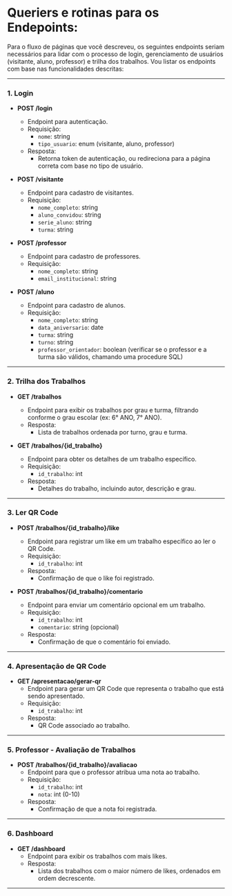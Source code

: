 # Queriers e rotinas para os Endepoints:

Para o fluxo de páginas que você descreveu, os seguintes endpoints seriam necessários para lidar com o processo de login, gerenciamento de usuários (visitante, aluno, professor) e trilha dos trabalhos. Vou listar os endpoints com base nas funcionalidades descritas:

---

### 1. **Login**
- **POST /login**
  - Endpoint para autenticação.
  - Requisição:
    - `nome`: string
    - `tipo_usuario`: enum (visitante, aluno, professor)
  - Resposta:
    - Retorna token de autenticação, ou redireciona para a página correta com base no tipo de usuário.

- **POST /visitante**
  - Endpoint para cadastro de visitantes.
  - Requisição:
    - `nome_completo`: string
    - `aluno_convidou`: string
    - `serie_aluno`: string
    - `turma`: string

- **POST /professor**
  - Endpoint para cadastro de professores.
  - Requisição:
    - `nome_completo`: string
    - `email_institucional`: string

- **POST /aluno**
  - Endpoint para cadastro de alunos.
  - Requisição:
    - `nome_completo`: string
    - `data_aniversario`: date
    - `turma`: string
    - `turno`: string
    - `professor_orientador`: boolean (verificar se o professor e a turma são válidos, chamando uma procedure SQL)

---

### 2. **Trilha dos Trabalhos**
- **GET /trabalhos**
  - Endpoint para exibir os trabalhos por grau e turma, filtrando conforme o grau escolar (ex: 6° ANO, 7° ANO).
  - Resposta:
    - Lista de trabalhos ordenada por turno, grau e turma.

- **GET /trabalhos/{id_trabalho}**
  - Endpoint para obter os detalhes de um trabalho específico.
  - Requisição:
    - `id_trabalho`: int
  - Resposta:
    - Detalhes do trabalho, incluindo autor, descrição e grau.

---

### 3. **Ler QR Code**
- **POST /trabalhos/{id_trabalho}/like**
  - Endpoint para registrar um like em um trabalho específico ao ler o QR Code.
  - Requisição:
    - `id_trabalho`: int
  - Resposta:
    - Confirmação de que o like foi registrado.

- **POST /trabalhos/{id_trabalho}/comentario**
  - Endpoint para enviar um comentário opcional em um trabalho.
  - Requisição:
    - `id_trabalho`: int
    - `comentario`: string (opcional)
  - Resposta:
    - Confirmação de que o comentário foi enviado.

---

### 4. **Apresentação de QR Code**
- **GET /apresentacao/gerar-qr**
  - Endpoint para gerar um QR Code que representa o trabalho que está sendo apresentado.
  - Requisição:
    - `id_trabalho`: int
  - Resposta:
    - QR Code associado ao trabalho.

---

### 5. **Professor - Avaliação de Trabalhos**
- **POST /trabalhos/{id_trabalho}/avaliacao**
  - Endpoint para que o professor atribua uma nota ao trabalho.
  - Requisição:
    - `id_trabalho`: int
    - `nota`: int (0-10)
  - Resposta:
    - Confirmação de que a nota foi registrada.

---

### 6. **Dashboard**
- **GET /dashboard**
  - Endpoint para exibir os trabalhos com mais likes.
  - Resposta:
    - Lista dos trabalhos com o maior número de likes, ordenados em ordem decrescente.

---
